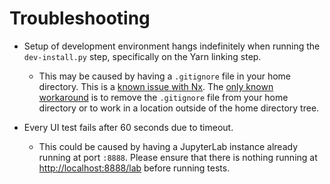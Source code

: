 # Troubleshooting

- Setup of development environment hangs indefinitely when running the
  `dev-install.py` step, specifically on the Yarn linking step.
  - This may be caused by having a `.gitignore` file in your home directory.
    This is a [known issue with Nx](https://github.com/nrwl/nx/issues/27494).
    The [only known workaround](https://github.com/nrwl/nx/issues/27494#issuecomment-2481207598) is to remove the `.gitignore` file from your home directory or to work in a location outside of the home directory tree.

- Every UI test fails after 60 seconds due to timeout.
  - This could be caused by having a JupyterLab instance already running at port
    `:8888`. Please ensure that there is nothing running at <http://localhost:8888/lab>
    before running tests.
